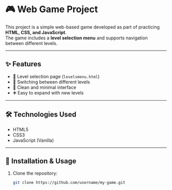 # 🎮 Web Game Project  

This project is a simple web-based game developed as part of practicing **HTML, CSS, and JavaScript**.  
The game includes a **level selection menu** and supports navigation between different levels.  

---

## ✨ Features  
- 📑 Level selection page (`levelsmenu.html`)  
- 🔄 Switching between different levels  
- 🎨 Clean and minimal interface  
- ➕ Easy to expand with new levels  

---

## 🛠️ Technologies Used  
- HTML5  
- CSS3  
- JavaScript (Vanilla)  

---

## 🚀 Installation & Usage  
1. Clone the repository:  
   ```bash
   git clone https://github.com/username/my-game.git

